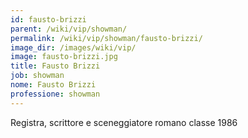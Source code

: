 ```yaml
---
id: fausto-brizzi
parent: /wiki/vip/showman/
permalink: /wiki/vip/showman/fausto-brizzi/
image_dir: /images/wiki/vip/
image: fausto-brizzi.jpg
title: Fausto Brizzi
job: showman
nome: Fausto Brizzi
professione: showman
---
```

Registra, scrittore e sceneggiatore romano classe 1986